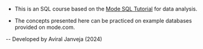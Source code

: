 - This is an SQL course based on the [Mode SQL Tutorial](https://mode.com/sql-tutorial) for data analysis.

- The concepts presented here can be practiced on example databases provided on mode.com.

-- Developed by Aviral Janveja (2024)